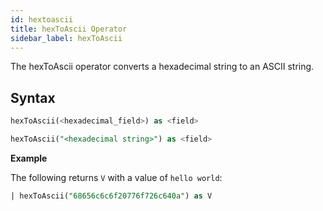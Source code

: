 ```yaml
---
id: hextoascii
title: hexToAscii Operator
sidebar_label: hexToAscii
---
```




The hexToAscii operator converts a hexadecimal string to an ASCII string.

## Syntax

```sql
hexToAscii(<hexadecimal_field>) as <field>
```

```sql
hexToAscii("<hexadecimal string>") as <field>
```

**Example**

The following returns `V` with a value of `hello world`:

```sql
| hexToAscii("68656c6c6f20776f726c640a") as V
```
